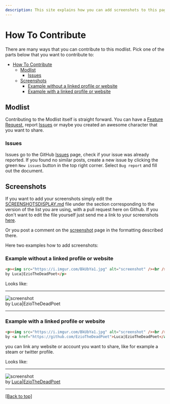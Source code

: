 ```yaml
---
description: This site explains how you can add screenshots to this page and how to best report issues. 
---
```

# How To Contribute

There are many ways that you can contribute to this modlist. Pick one of the parts below that you want to contribute to:

- [How To Contribute](#how-to-contribute)
  - [Modlist](#modlist)
    - [Issues](#issues)
  - [Screenshots](#screenshots)
    - [Example without a linked profile or website](#example-without-a-linked-profile-or-website)
    - [Example with a linked profile or website](#example-with-a-linked-profile-or-website)

## Modlist

Contributing to the Modlist itself is straight forward. You can have a [Feature Request](#feature-request), report [Issues](#issues) or maybe you created an awesome character that you want to share.

### Issues

Issues go to the GitHub [Issues](https://github.com/EzioTheDeadPoet/Tales-from-Skyrims-Holds/issues) page, check if your issue was already reported. If you found no similar posts, create a new issue by clicking the green `New issues` button in the top right corner. Select `Bug report` and fill out the document.

## Screenshots

If you want to add your screenshots simply edit the [SCREENSHOTSDISPLAY.md](https://github.com/EzioTheDeadPoet/Tales-from-Skyrims-Holds/blob/masterSCREENSHOTSDISPLAY.md) file under the section corresponding to the version of the list you are using, with a pull request here on Github. If you don't want to edit the file yourself just send me a link to your screenshots [here](https://github.com/EzioTheDeadPoet/Tales-from-the-Northern-Lands/issues/new/choose).

Or you post a comment on the [screenshot](SCREENSHOTSDISPLAY.md) page in the formatting described there.

Here two examples how to add screenshots:

### Example without a linked profile or website
<!-- markdownlint-disable MD033 -->
```md
<p><img src="https://i.imgur.com/BkUbYa1.jpg" alt="screenshot" /><br />
by Luca|EzioTheDeadPoet</p>
```

Looks like:

***

<p><img src="https://i.imgur.com/BkUbYa1.jpg" alt="screenshot" /><br />
by Luca|EzioTheDeadPoet</p>

***

### Example with a linked profile or website

```md
<p><img src="https://i.imgur.com/BkUbYa1.jpg" alt="screenshot" /><br />
by <a href="https://github.com/EzioTheDeadPoet">Luca|EzioTheDeadPoet</a></p>
```

you can link any website or account you want to share, like for example a steam or twitter profile.

Looks like:

***

<p><img src="https://i.imgur.com/BkUbYa1.jpg" alt="screenshot" /><br />
by <a href="https://github.com/EzioTheDeadPoet">Luca|EzioTheDeadPoet</a></p>

***

[[Back to top]](#how-to-contribute)
